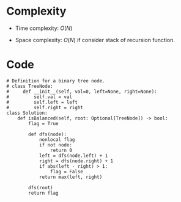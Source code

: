 # Complexity
- Time complexity:
    $O(N)$

- Space complexity:
    $O(N)$
    if consider stack of recursion function.

# Code
```python3 []
# Definition for a binary tree node.
# class TreeNode:
#     def __init__(self, val=0, left=None, right=None):
#         self.val = val
#         self.left = left
#         self.right = right
class Solution:
    def isBalanced(self, root: Optional[TreeNode]) -> bool:
        flag = True

        def dfs(node):
            nonlocal flag
            if not node:
                return 0
            left = dfs(node.left) + 1
            right = dfs(node.right) + 1
            if abs(left - right) > 1:
                flag = False
            return max(left, right)
        
        dfs(root)
        return flag
```